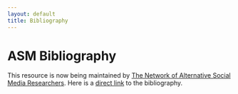 ```yaml
---
layout: default
title: Bibliography
---
```

# ASM Bibliography

This resource is now being maintained by [The Network of Alternative Social Media Researchers](https://www.socialmediaalternatives.org). Here is a [direct link](https://socialmediaalternatives.org/bib.html) to the bibliography.





